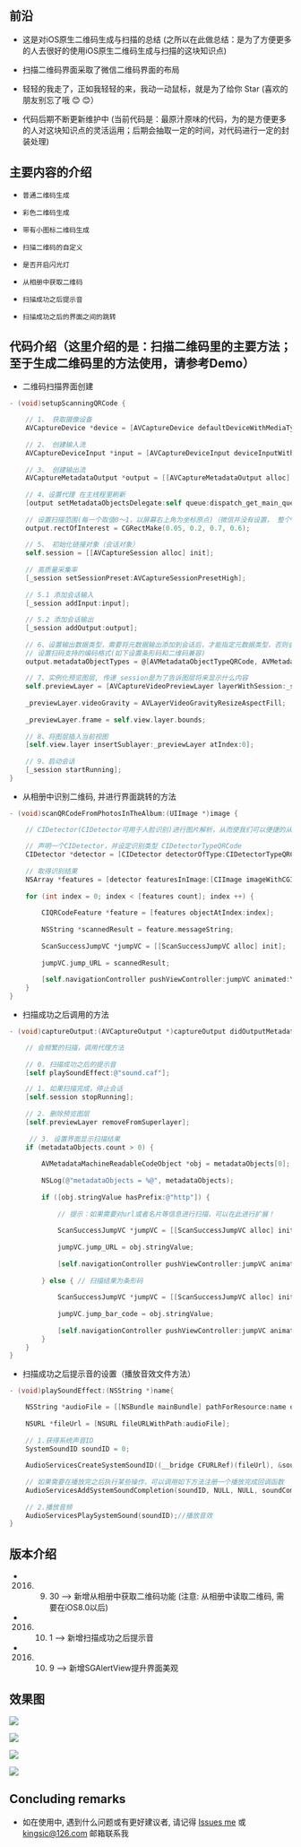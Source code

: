 
## 前沿

* 这是对iOS原生二维码生成与扫描的总结 (之所以在此做总结：是为了方便更多的人去很好的使用iOS原生二维码生成与扫描的这块知识点)

* 扫描二维码界面采取了微信二维码界面的布局

* 轻轻的我走了，正如我轻轻的来，我动一动鼠标，就是为了给你 Star (喜欢的朋友别忘了哦 😊 😊）

* 代码后期不断更新维护中 (当前代码是：最原汁原味的代码，为的是方便更多的人对这块知识点的灵活运用；后期会抽取一定的时间，对代码进行一定的封装处理)


## 主要内容的介绍

* `普通二维码生成`<br>

* `彩色二维码生成`<br>

* `带有小图标二维码生成`<br>

* `扫描二维码的自定义`<br>

* `是否开启闪光灯`<br>

* `从相册中获取二维码`<br>

* `扫描成功之后提示音`<br>

* `扫描成功之后的界面之间的跳转`<br>


## 代码介绍（这里介绍的是：扫描二维码里的主要方法；至于生成二维码里的方法使用，请参考Demo）

* 二维码扫描界面创建
```Objective-C
- (void)setupScanningQRCode {

    // 1、 获取摄像设备
    AVCaptureDevice *device = [AVCaptureDevice defaultDeviceWithMediaType:AVMediaTypeVideo];
    
    // 2、 创建输入流
    AVCaptureDeviceInput *input = [AVCaptureDeviceInput deviceInputWithDevice:device error:nil];
    
    // 3、 创建输出流
    AVCaptureMetadataOutput *output = [[AVCaptureMetadataOutput alloc] init];
    
    // 4、设置代理 在主线程里刷新
    [output setMetadataObjectsDelegate:self queue:dispatch_get_main_queue()];
    
    // 设置扫描范围(每一个取值0～1，以屏幕右上角为坐标原点)（微信并没有设置， 整个View都是扫描区域）
    output.rectOfInterest = CGRectMake(0.05, 0.2, 0.7, 0.6);
    
    // 5、 初始化链接对象（会话对象）
    self.session = [[AVCaptureSession alloc] init];
    
    // 高质量采集率
    [_session setSessionPreset:AVCaptureSessionPresetHigh];
    
    // 5.1 添加会话输入
    [_session addInput:input];
    
    // 5.2 添加会话输出
    [_session addOutput:output];
    
    // 6、设置输出数据类型，需要将元数据输出添加到会话后，才能指定元数据类型，否则会报错
    // 设置扫码支持的编码格式(如下设置条形码和二维码兼容)
    output.metadataObjectTypes = @[AVMetadataObjectTypeQRCode, AVMetadataObjectTypeEAN13Code,  AVMetadataObjectTypeEAN8Code, AVMetadataObjectTypeCode128Code];
    
    // 7、实例化预览图层, 传递_session是为了告诉图层将来显示什么内容
    self.previewLayer = [AVCaptureVideoPreviewLayer layerWithSession:_session];
    
    _previewLayer.videoGravity = AVLayerVideoGravityResizeAspectFill;
    
    _previewLayer.frame = self.view.layer.bounds;
    
    // 8、将图层插入当前视图
    [self.view.layer insertSublayer:_previewLayer atIndex:0];
    
    // 9、启动会话
    [_session startRunning];
}
```

* 从相册中识别二维码, 并进行界面跳转的方法
```Objective-C
- (void)scanQRCodeFromPhotosInTheAlbum:(UIImage *)image {

    // CIDetector(CIDetector可用于人脸识别)进行图片解析，从而使我们可以便捷的从相册中获取到二维码
    
    // 声明一个CIDetector，并设定识别类型 CIDetectorTypeQRCode
    CIDetector *detector = [CIDetector detectorOfType:CIDetectorTypeQRCode context:nil options:@{ CIDetectorAccuracy : CIDetectorAccuracyHigh }];
    
    // 取得识别结果
    NSArray *features = [detector featuresInImage:[CIImage imageWithCGImage:image.CGImage]];
    
    for (int index = 0; index < [features count]; index ++) {
    
        CIQRCodeFeature *feature = [features objectAtIndex:index];
        
        NSString *scannedResult = feature.messageString;
                
        ScanSuccessJumpVC *jumpVC = [[ScanSuccessJumpVC alloc] init];
        
        jumpVC.jump_URL = scannedResult;
        
        [self.navigationController pushViewController:jumpVC animated:YES];
    }
}
```

* 扫描成功之后调用的方法
```Objective-C
- (void)captureOutput:(AVCaptureOutput *)captureOutput didOutputMetadataObjects:(NSArray *)metadataObjects fromConnection:(AVCaptureConnection *)connection {

    // 会频繁的扫描，调用代理方法
    
    // 0. 扫描成功之后的提示音
    [self playSoundEffect:@"sound.caf"];

    // 1. 如果扫描完成，停止会话
    [self.session stopRunning];
    
    // 2. 删除预览图层
    [self.previewLayer removeFromSuperlayer];
    
     // 3. 设置界面显示扫描结果
    if (metadataObjects.count > 0) {
    
        AVMetadataMachineReadableCodeObject *obj = metadataObjects[0];
        
        NSLog(@"metadataObjects = %@", metadataObjects);
        
        if ([obj.stringValue hasPrefix:@"http"]) {
        
            // 提示：如果需要对url或者名片等信息进行扫描，可以在此进行扩展！
    
            ScanSuccessJumpVC *jumpVC = [[ScanSuccessJumpVC alloc] init];
            
            jumpVC.jump_URL = obj.stringValue;
            
            [self.navigationController pushViewController:jumpVC animated:YES];
            
        } else { // 扫描结果为条形码
        
            ScanSuccessJumpVC *jumpVC = [[ScanSuccessJumpVC alloc] init];
            
            jumpVC.jump_bar_code = obj.stringValue;
            
            [self.navigationController pushViewController:jumpVC animated:YES];
        }
    }
}
```

* 扫描成功之后提示音的设置（播放音效文件方法）
```Objective-C
- (void)playSoundEffect:(NSString *)name{

    NSString *audioFile = [[NSBundle mainBundle] pathForResource:name ofType:nil];
    
    NSURL *fileUrl = [NSURL fileURLWithPath:audioFile];
    
    // 1.获得系统声音ID
    SystemSoundID soundID = 0;
  
    AudioServicesCreateSystemSoundID((__bridge CFURLRef)(fileUrl), &soundID);
    
    // 如果需要在播放完之后执行某些操作，可以调用如下方法注册一个播放完成回调函数
    AudioServicesAddSystemSoundCompletion(soundID, NULL, NULL, soundCompleteCallback, NULL);
    
    // 2.播放音频
    AudioServicesPlaySystemSound(soundID);//播放音效
}
```


## 版本介绍

* 2016. 9. 30  --> 新增从相册中获取二维码功能 (注意: 从相册中读取二维码, 需要在iOS8.0以后)
* 2016. 10. 1  --> 新增扫描成功之后提示音
* 2016. 10. 9  --> 新增SGAlertView提升界面美观


## 效果图

![](https://github.com/kingsic/SGQRCode/raw/master/Picture/sorgle.png) 

![](https://github.com/kingsic/SGQRCode/raw/master/Picture/sorgle2.png) 

![](https://github.com/kingsic/SGQRCode/raw/master/Picture/sorgle3.png) 

![](https://github.com/kingsic/SGQRCode/raw/master/Picture/sorgle4.png)


## Concluding remarks

* 如在使用中, 遇到什么问题或有更好建议者, 请记得 [Issues me](https://github.com/kingsic/SGQRCode/issues) 或 kingsic@126.com 邮箱联系我
